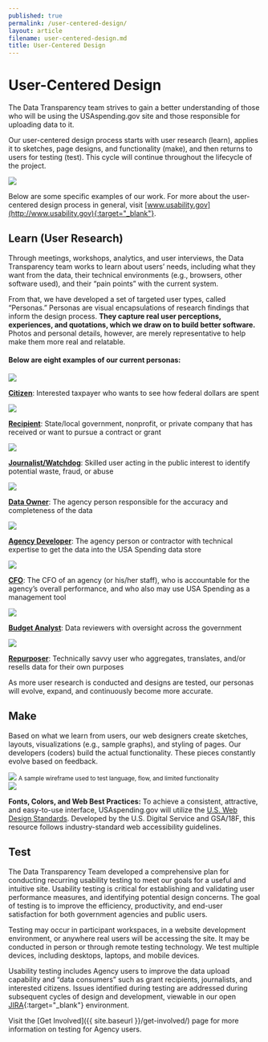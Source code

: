 ```yaml
---
published: true
permalink: /user-centered-design/
layout: article
filename: user-centered-design.md
title: User-Centered Design
---
```



# User-Centered Design

The Data Transparency team strives to gain a better understanding of those who will be using the USAspending.gov site and those responsible for uploading data to it.

<!-- this is a test comment -->

Our user-centered design process starts with user research (learn), applies it to sketches, page designs, and functionality (make), and then returns to users for testing (test). This cycle will continue throughout the lifecycle of the project.


<img class="learn-test-make" src="{{ site.baseurl }}/assets/graphics/learn-test-make.svg">


Below are some specific examples of our work.  For more about the user-centered design process in general, visit [www.usability.gov](http://www.usability.gov){:target="_blank"}.


## Learn (User Research)

Through meetings, workshops, analytics, and user interviews, the Data Transparency team works to learn about users’ needs, including what they want from the data, their technical environments (e.g., browsers, other software used), and their “pain points” with the current system. 

From that, we have developed a set of targeted user types, called “Personas.” Personas are visual encapsulations of research findings that inform the design process. **They capture real user perceptions, experiences, and quotations, which we draw on to build better software.** Photos and personal details, however, are merely representative to help make them more real and relatable.

#### Below are eight examples of our current personas:

<div class="row">
    <div class="col-md-6 persona-block">
        <div class="cell">
            <img src="{{ site.baseurl }}/assets/img/user_personas/citizen_mug.jpg" class="img-responsive img-circle">
        </div>
        <p><a href="{{ site.baseurl }}/assets/downloads/user_personas/Citizen_user_persona.pdf" target='_blank'><strong>Citizen</strong></a>: Interested taxpayer who wants to see how federal dollars are spent</p>
    </div>
    <div class="col-md-6 persona-block">
        <div class="cell">
            <img src="{{ site.baseurl }}/assets/img/user_personas/recipient_mug.jpg" class="img-responsive img-circle">
        </div>
        <p><a href="{{ site.baseurl }}/assets/downloads/user_personas/Recipient_user_persona.pdf" target='_blank'><strong>Recipient</strong></a>: State/local government, nonprofit, or private company that has received or want to pursue a contract or grant</p>
    </div>
</div>

<div class="row">
    <div class="col-md-6 persona-block">
        <div class="cell">
            <img src="{{ site.baseurl }}/assets/img/user_personas/journalist_mug.jpg" class="img-responsive img-circle">
        </div>
        <p><a href="{{ site.baseurl }}/assets/downloads/user_personas/Journalist_user_persona.pdf" target='_blank'><strong>Journalist/Watchdog</strong></a>: Skilled user acting in the public interest to identify potential waste, fraud, or abuse</p>
    </div>
    <div class="col-md-6 persona-block">
        <div class="cell">
            <img src="{{ site.baseurl }}/assets/img/user_personas/data_owner_mug.jpg" class="img-responsive img-circle">
        </div>
        <p><a href="{{ site.baseurl }}/assets/downloads/user_personas/Data_Owner_user_persona.pdf" target='_blank'><strong>Data Owner</strong></a>: The agency person responsible for the accuracy and completeness of the data</p>
    </div>
</div>

<div class="row">
    <div class="col-md-6 persona-block">
        <div class="cell">
            <img src="{{ site.baseurl }}/assets/img/user_personas/agency_developer_mug.jpg" class="img-responsive img-circle">
        </div>
        <p><a href="{{ site.baseurl }}/assets/downloads/user_personas/Agency_Developer_user_persona.pdf" target='_blank'>
<strong>Agency Developer</strong></a>: The agency person or contractor with technical expertise to get the data into the USA Spending data store</p>
    </div>
    <div class="col-md-6 persona-block">
        <div class="cell">
           <img src="{{ site.baseurl }}/assets/img/user_personas/cfo_mug.jpg" class="img-responsive img-circle">
        </div>
        <p><a href="{{ site.baseurl }}/assets/downloads/user_personas/CFO_user_persona.pdf" target='_blank'>
<strong>CFO</strong></a>: The CFO of an agency (or his/her staff), who is accountable for the agency’s overall performance, and who also may use USA Spending as a management tool</p>
    </div>
</div>

<div class="row">
    <div class="col-md-6 persona-block">
        <div class="cell">
           <img src="{{ site.baseurl }}/assets/img/user_personas/omb_mug.jpg" class="img-responsive img-circle">
        </div>
        <p><a href="{{site.baseurl }}/assets/downloads/user_personas/Budget_Analyst_user_persona.pdf" target='_blank'>
<strong>Budget Analyst</strong></a>: Data reviewers with oversight across the government</p>
    </div>
    <div class="col-md-6 persona-block"> 
        <div class="cell">
           <img src="{{ site.baseurl }}/assets/img/user_personas/repurposer_mug.jpg" class="img-responsive img-circle">
        </div>
        <p><a href="{{ site.baseurl }}/assets/downloads/user_personas/Repurposer_user_persona.pdf" target='_blank'>
<strong>Repurposer</strong></a>: Technically savvy user who aggregates, translates, and/or resells data for their own purposes</p>
    </div>
</div>
   
As more user research is conducted and designs are tested, our personas will evolve, expand, and continuously become more accurate.


## Make


<div class="row">
    <div class="col-md-8">
        <p>Based on what we learn from users, our web designers create sketches, layouts, visualizations (e.g., sample graphs), and styling of pages. Our developers (coders) build the actual functionality. These pieces constantly evolve based on feedback.</p>
        <img src="{{ site.baseurl }}/assets/img/wire-example.jpg" class="img-responsive center-block">
        <small class='text-center center-block'>A sample wireframe used to test language, flow, and limited functionality</small>
    </div>
    <div class="col-md-4 alert-block">
    	<img src="{{ site.baseurl }}/assets/img/18f_style.jpg" class="pull-left">
    	<p><strong>Fonts, Colors, and Web Best Practices:</strong> To achieve a consistent, attractive, and easy-to-use interface, USAspending.gov will utilize the <a href='https://playbook.cio.gov/designstandards/' target="_blank">U.S. Web Design Standards</a>. Developed by the U.S. Digital Service and GSA/18F, this resource follows industry-standard web accessibility guidelines.</p>
    </div>
</div>



## Test

The Data Transparency Team developed a comprehensive plan for conducting recurring usability testing to meet our goals for a useful and intuitive site. Usability testing is critical for establishing and validating user performance measures, and identifying potential design concerns. The goal of testing is to improve the efficiency, productivity, and end-user satisfaction for both government agencies and public users.

Testing may occur in participant workspaces, in a website development environment, or anywhere real users will be accessing the site. It may be conducted in person or through remote testing technology.  We test multiple devices, including desktops, laptops, and mobile devices.

Usability testing includes Agency users to improve the data upload capability and “data consumers” such as grant recipients, journalists, and interested citizens. Issues identified during testing are addressed during subsequent cycles of design and development, viewable in our open [JIRA](https://federal-spending-transparency.atlassian.net/secure/BrowseProjects.jspa?selectedCategory=all&selectedProjectType=all){:target="_blank"} environment.

Visit the [Get Involved]({{ site.baseurl }}/get-involved/) page for more information on testing for Agency users.
